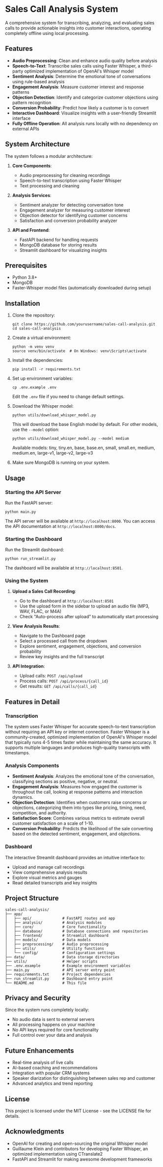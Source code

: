 # Sales Call Analysis System

A comprehensive system for transcribing, analyzing, and evaluating sales calls to provide actionable insights into customer interactions, operating completely offline using local processing.

## Features

- **Audio Preprocessing**: Clean and enhance audio quality before analysis
- **Speech-to-Text**: Transcribe sales calls using Faster Whisper, a third-party optimized implementation of OpenAI's Whisper model
- **Sentiment Analysis**: Determine the emotional tone of conversations using rule-based analysis
- **Engagement Analysis**: Measure customer interest and response patterns
- **Objection Detection**: Identify and categorize customer objections using pattern recognition
- **Conversion Probability**: Predict how likely a customer is to convert
- **Interactive Dashboard**: Visualize insights with a user-friendly Streamlit interface
- **Fully Offline Operation**: All analysis runs locally with no dependency on external APIs

## System Architecture

The system follows a modular architecture:

1. **Core Components**:
   - Audio preprocessing for cleaning recordings
   - Speech-to-text transcription using Faster Whisper
   - Text processing and cleaning

2. **Analysis Services**:
   - Sentiment analyzer for detecting conversation tone
   - Engagement analyzer for measuring customer interest
   - Objection detector for identifying customer concerns
   - Satisfaction and conversion probability analyzer

3. **API and Frontend**:
   - FastAPI backend for handling requests
   - MongoDB database for storing results
   - Streamlit dashboard for visualizing insights

## Prerequisites

- Python 3.8+
- MongoDB
- Faster-Whisper model files (automatically downloaded during setup)

## Installation

1. Clone the repository:
   ```
   git clone https://github.com/yourusername/sales-call-analysis.git
   cd sales-call-analysis
   ```

2. Create a virtual environment:
   ```
   python -m venv venv
   source venv/bin/activate  # On Windows: venv\Scripts\activate
   ```

3. Install the dependencies:
   ```
   pip install -r requirements.txt
   ```

4. Set up environment variables:
   ```
   cp .env.example .env
   ```
   Edit the `.env` file if you need to change default settings.

5. Download the Whisper model:
   ```
   python utils/download_whisper_model.py
   ```
   This will download the base English model by default. For other models, use the `--model` option:
   ```
   python utils/download_whisper_model.py --model medium
   ```
   Available models: tiny, tiny.en, base, base.en, small, small.en, medium, medium.en, large-v1, large-v2, large-v3

6. Make sure MongoDB is running on your system.

## Usage

### Starting the API Server

Run the FastAPI server:

```
python main.py
```

The API server will be available at `http://localhost:8000`. You can access the API documentation at `http://localhost:8000/docs`.

### Starting the Dashboard

Run the Streamlit dashboard:

```
python run_streamlit.py
```

The dashboard will be available at `http://localhost:8501`.

### Using the System

1. **Upload a Sales Call Recording**:
   - Go to the dashboard at `http://localhost:8501`
   - Use the upload form in the sidebar to upload an audio file (MP3, WAV, FLAC, or M4A)
   - Check "Auto-process after upload" to automatically start processing

2. **View Analysis Results**:
   - Navigate to the Dashboard page
   - Select a processed call from the dropdown
   - Explore sentiment, engagement, objections, and conversion probability
   - Review key insights and the full transcript

3. **API Integration**:
   - Upload calls: `POST /api/upload`
   - Process calls: `POST /api/process/{call_id}`
   - Get results: `GET /api/calls/{call_id}`

## Features in Detail

### Transcription
The system uses Faster Whisper for accurate speech-to-text transcription without requiring an API key or internet connection. Faster Whisper is a community-created, optimized implementation of OpenAI's Whisper model that typically runs 4-5 times faster while maintaining the same accuracy. It supports multiple languages and produces high-quality transcripts with timestamps.

### Analysis Components

- **Sentiment Analysis**: Analyzes the emotional tone of the conversation, classifying sections as positive, negative, or neutral.
- **Engagement Analysis**: Measures how engaged the customer is throughout the call, looking at response patterns and interaction dynamics.
- **Objection Detection**: Identifies when customers raise concerns or objections, categorizing them into types like pricing, timing, need, competition, and authority.
- **Satisfaction Score**: Combines various metrics to estimate overall customer satisfaction on a scale of 1-10.
- **Conversion Probability**: Predicts the likelihood of the sale converting based on the detected sentiment, engagement, and objections.

### Dashboard
The interactive Streamlit dashboard provides an intuitive interface to:
- Upload and manage call recordings
- View comprehensive analysis results
- Explore visual metrics and gauges
- Read detailed transcripts and key insights

## Project Structure

```
sales-call-analysis/
├── app/
│   ├── api/              # FastAPI routes and app
│   ├── analysis/         # Analysis modules
│   ├── core/             # Core functionality
│   ├── database/         # Database connections and repositories
│   ├── frontend/         # Streamlit dashboard
│   ├── models/           # Data models
│   ├── preprocessing/    # Audio preprocessing
│   ├── utils/            # Utility functions
│   └── config/           # Configuration settings
├── data/                 # Data storage directories
├── utils/                # Helper scripts
├── .env.example          # Example environment variables
├── main.py               # API server entry point
├── requirements.txt      # Project dependencies
├── run_streamlit.py      # Dashboard entry point
└── README.md             # This file
```

## Privacy and Security

Since the system runs completely locally:
- No audio data is sent to external servers
- All processing happens on your machine
- No API keys required for core functionality
- Full control over your data and analysis

## Future Enhancements

- Real-time analysis of live calls
- AI-based coaching and recommendations
- Integration with popular CRM systems
- Speaker diarization for distinguishing between sales rep and customer
- Advanced analytics and trend reporting

## License

This project is licensed under the MIT License - see the LICENSE file for details.

## Acknowledgments

- OpenAI for creating and open-sourcing the original Whisper model
- Guillaume Klein and contributors for developing Faster Whisper, an optimized implementation using CTranslate2
- FastAPI and Streamlit for making awesome development frameworks
